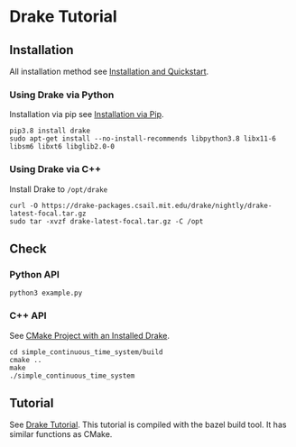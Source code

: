 # Drake Tutorial

## Installation 
All installation method see [Installation and Quickstart](https://drake.mit.edu/installation.html).

### Using Drake via Python
Installation via pip see [Installation via Pip](https://drake.mit.edu/pip.html#stable-releases). 

```
pip3.8 install drake
sudo apt-get install --no-install-recommends libpython3.8 libx11-6 libsm6 libxt6 libglib2.0-0
```

### Using Drake via C++
Install Drake to ```/opt/drake```

```
curl -O https://drake-packages.csail.mit.edu/drake/nightly/drake-latest-focal.tar.gz
sudo tar -xvzf drake-latest-focal.tar.gz -C /opt
```

## Check 
### Python API
```
python3 example.py
```

### C++ API
See [CMake Project with an Installed Drake](https://github.com/RobotLocomotion/drake-external-examples/tree/main/drake_cmake_installed).
```
cd simple_continuous_time_system/build
cmake ..
make
./simple_continuous_time_system
```

## Tutorial
See [Drake Tutorial](https://drake.guzhaoyuan.com/). This tutorial is compiled with the bazel build tool. It has similar functions as CMake.


